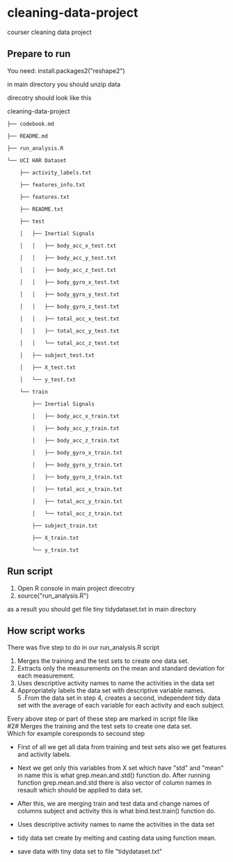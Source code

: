cleaning-data-project
=====================

courser cleaning data project

## Prepare to run
You need:
install.packages2("reshape2")

in main directory you should unzip data 

direcotry should look like this


cleaning-data-project  

    ├── codebook.md  

    ├── README.md  

    ├── run_analysis.R  

    └── UCI HAR Dataset  

        ├── activity_labels.txt  

        ├── features_info.txt 

        ├── features.txt  

        ├── README.txt  

        ├── test  

        │   ├── Inertial Signals  

        │   │   ├── body_acc_x_test.txt  

        │   │   ├── body_acc_y_test.txt  

        │   │   ├── body_acc_z_test.txt  

        │   │   ├── body_gyro_x_test.txt  

        │   │   ├── body_gyro_y_test.txt  

        │   │   ├── body_gyro_z_test.txt  

        │   │   ├── total_acc_x_test.txt  

        │   │   ├── total_acc_y_test.txt  

        │   │   └── total_acc_z_test.txt  

        │   ├── subject_test.txt  

        │   ├── X_test.txt  

        │   └── y_test.txt  

        └── train  

            ├── Inertial Signals  

            │   ├── body_acc_x_train.txt  

            │   ├── body_acc_y_train.txt  

            │   ├── body_acc_z_train.txt  

            │   ├── body_gyro_x_train.txt  

            │   ├── body_gyro_y_train.txt  

            │   ├── body_gyro_z_train.txt  

            │   ├── total_acc_x_train.txt  

            │   ├── total_acc_y_train.txt  

            │   └── total_acc_z_train.txt  

            ├── subject_train.txt 

            ├── X_train.txt  

            └── y_train.txt 


## Run script

1. Open R console in main project direcotry
2. source("run_analysis.R")

as a result you should get file tiny tidydataset.txt in main directory

## How script works

There was five step to do in our run_analysis.R script

1. Merges the training and the test sets to create one data set.
2. Extracts only the measurements on the mean and standard deviation for each measurement. 
3. Uses descriptive activity names to name the activities in the data set
4. Appropriately labels the data set with descriptive variable names.  
5 .From the data set in step 4, creates a second, independent tidy data set with the average of each variable for each activity and each subject.

Every above step or part of these step are marked in script file like   
      #2# Merges the training and the test sets to create one data set.   
Which for example coresponds to secound step  

* First of all we get all data from training and test sets also we get features and activity labels.

* Next we get only this variables from X set which have "std" and "mean" in name
 this is what grep.mean.and.std() function do.
 After running function grep.mean.and.std there is also vector of column names in resault which should be applied to data set.

* After this, we are merging train and test data and change names of columns subject and activity
 this is what bind.test.train() function do.

* Uses descriptive activity names to name the activities in the data set

* tidy data set create by melting and casting data using function mean. 

* save data with tiny data set to file "tidydataset.txt"
